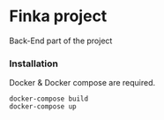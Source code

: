 # Finka project
Back-End part of the project

### Installation
Docker & Docker compose are required.

```
docker-compose build
docker-compose up
```

